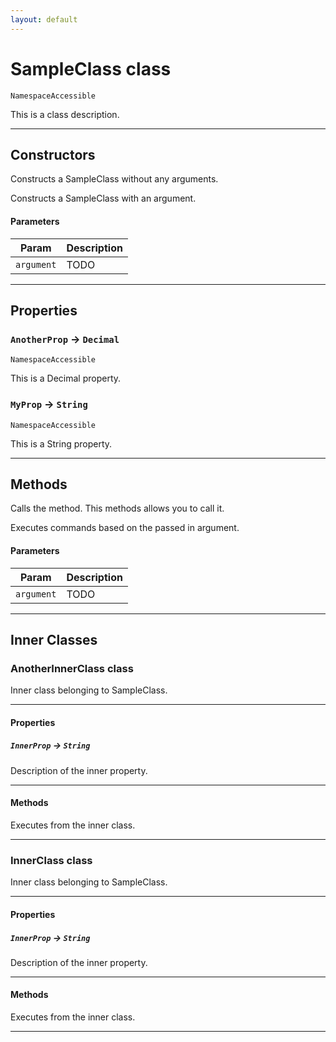 ```yaml
---
layout: default
---
```

# SampleClass class

`NamespaceAccessible`

This is a class description.

---
## Constructors

Constructs a SampleClass without any arguments.

Constructs a SampleClass with an argument.
#### Parameters
|Param|Description|
|-----|-----------|
|`argument` | TODO |

---
## Properties

### `AnotherProp` → `Decimal`

`NamespaceAccessible`

This is a Decimal property.

### `MyProp` → `String`

`NamespaceAccessible`

This is a String property.

---
## Methods

Calls the method. This methods allows you to call it.


Executes commands based on the passed in argument.

#### Parameters
|Param|Description|
|-----|-----------|
|`argument` | TODO |

---
## Inner Classes

### AnotherInnerClass class

Inner class belonging to SampleClass.

---
#### Properties

##### `InnerProp` → `String`

Description of the inner property.

---
#### Methods

Executes from the inner class.

---
### InnerClass class

Inner class belonging to SampleClass.

---
#### Properties

##### `InnerProp` → `String`

Description of the inner property.

---
#### Methods

Executes from the inner class.

---
